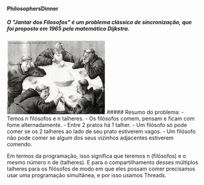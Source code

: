 #### PhilosophersDinner
##### O "Jantar dos Filosofos" é um problema clássico de sincronização, que foi proposto em 1965 pelo matemático Dijkstra.
<img src="/foto.jpg" alt="The philosophers"/>
##### Resumo do problema:
- Temos n filósofos e n talheres.
- Os filósofos comem, pensam e ficam com fome alternadamente.
- Entre 2 pratos há 1 talher. 
- Um filósofo só pode comer se os 2 talheres ao lado de seu prato estiverem vagos.
- Um filósofo não pode comer se algum dos seus vizinhos adjacentes estiverem comendo.

Em termos da programação, isso significa que teremos n (filósofos) e o mesmo número n de (talheres). E para o compartilhamento desses múltiplos talheres para os filósofos de modo em que eles possam comer precisamos usar uma programação simultânea, e por isso usamos Threads.
